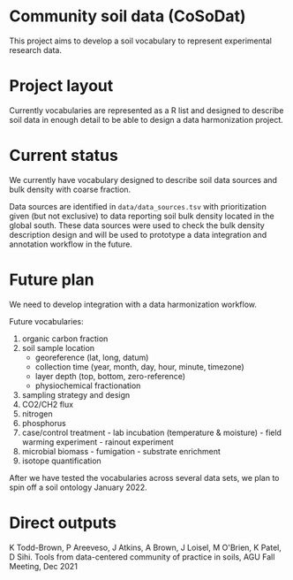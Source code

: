 # Community soil data (CoSoDat)

This project aims to develop a soil vocabulary to represent experimental research data.


# Project layout

Currently vocabularies are represented as a R list and designed to describe soil data in enough detail to be able to design a data harmonization project.

# Current status

We currently have vocabulary designed to describe soil data sources and bulk density with coarse fraction.

Data sources are identified in `data/data_sources.tsv` with prioritization given (but not exclusive) to data reporting soil bulk density located in the global south.
These data sources were used to check the bulk density description design and will be used to prototype a data integration and annotation workflow in the future.

# Future plan

We need to develop integration with a data harmonization workflow.

Future vocabularies:
  1) organic carbon fraction
  2) soil sample location
      - georeference (lat, long, datum)
      - collection time (year, month, day, hour, minute, timezone)
      - layer depth (top, bottom, zero-reference)
      - physiochemical fractionation
  3) sampling strategy and design
  4) CO2/CH2 flux
  5) nitrogen
  6) phosphorus
  7) case/control treatment
    - lab incubation (temperature & moisture)
    - field warming experiment
    - rainout experiment
  8) microbial biomass
    - fumigation
    - substrate enrichment
  9) isotope quantification

After we have tested the vocabularies across several data sets, we plan to spin off a soil ontology January 2022.

# Direct outputs

K Todd-Brown, P Areeveso, J Atkins, A Brown, J Loisel, M O'Brien, K Patel, D Sihi. Tools from data-centered community of practice in soils, AGU Fall Meeting, Dec 2021